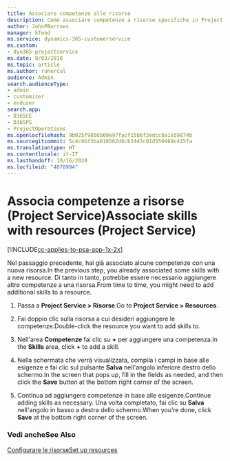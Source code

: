 ```yaml
---
title: Associare competenze alle risorse
description: Come associare competenze a risorse specifiche in Project Service
author: JohnPBurrows
manager: kfend
ms.service: dynamics-365-customerservice
ms.custom:
- dyn365-projectservice
ms.date: 8/03/2018
ms.topic: article
ms.author: ruhercul
audience: Admin
search.audienceType:
- admin
- customizer
- enduser
search.app:
- D365CE
- D365PS
- ProjectOperations
ms.openlocfilehash: 9b025f9856b60e97facf15b6f2edcc8a1e59874b
ms.sourcegitcommit: 5c4c9bf3ba018562d6cb3443c01d550489c415fa
ms.translationtype: HT
ms.contentlocale: it-IT
ms.lasthandoff: 10/16/2020
ms.locfileid: "4078994"
---
```

# <a name="associate-skills-with-resources-project-service"></a><span data-ttu-id="90596-103">Associa competenze a risorse (Project Service)</span><span class="sxs-lookup"><span data-stu-id="90596-103">Associate skills with resources (Project Service)</span></span>

[!INCLUDE[cc-applies-to-psa-app-1x-2x](../includes/cc-applies-to-psa-app-1x-2x.md)]

<span data-ttu-id="90596-104">Nel passaggio precedente, hai già associato alcune competenze con una nuova risorsa.</span><span class="sxs-lookup"><span data-stu-id="90596-104">In the previous step, you already associated some skills with  a new resource.</span></span> <span data-ttu-id="90596-105">Di tanto in tanto, potrebbe essere necessario aggiungere altre competenze a una risorsa.</span><span class="sxs-lookup"><span data-stu-id="90596-105">From time to time, you might need to add additional skills to a resource.</span></span>  
  
1.  <span data-ttu-id="90596-106">Passa a **Project Service > Risorse**.</span><span class="sxs-lookup"><span data-stu-id="90596-106">Go to **Project Service > Resources**.</span></span>  
  
2.  <span data-ttu-id="90596-107">Fai doppio clic sulla risorsa a cui desideri aggiungere le competenze.</span><span class="sxs-lookup"><span data-stu-id="90596-107">Double-click the resource you want to add skills to.</span></span>  
  
3.  <span data-ttu-id="90596-108">Nell'area **Competenze** fai clic su **+** per aggiungere una competenza.</span><span class="sxs-lookup"><span data-stu-id="90596-108">In the **Skills** area, click **+** to add a skill.</span></span>  
  
4.  <span data-ttu-id="90596-109">Nella schermata che verrà visualizzata, compila i campi in base alle esigenze e fai clic sul pulsante **Salva** nell'angolo inferiore destro dello schermo.</span><span class="sxs-lookup"><span data-stu-id="90596-109">In the screen that pops up, fill in the fields as needed, and then click the **Save** button at the bottom right corner of the screen.</span></span>  
  
5.  <span data-ttu-id="90596-110">Continua ad aggiungere competenze in base alle esigenze.</span><span class="sxs-lookup"><span data-stu-id="90596-110">Continue adding skills as necessary.</span></span> <span data-ttu-id="90596-111">Una volta completato, fai clic su **Salva** nell'angolo in basso a destra dello schermo.</span><span class="sxs-lookup"><span data-stu-id="90596-111">When you’re done, click **Save** at the bottom right corner of the screen.</span></span>  
  
### <a name="see-also"></a><span data-ttu-id="90596-112">Vedi anche</span><span class="sxs-lookup"><span data-stu-id="90596-112">See Also</span></span>  
 [<span data-ttu-id="90596-113">Configurare le risorse</span><span class="sxs-lookup"><span data-stu-id="90596-113">Set up resources</span></span>](../psa/set-up-resources.md)
